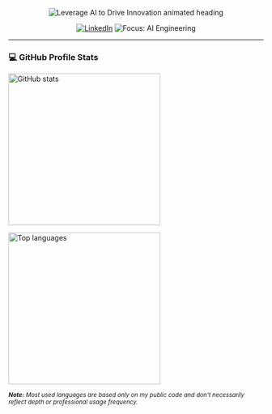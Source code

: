 <!-- Hero typing banner -->
<p align="center">
  <img 
    src="https://readme-typing-svg.demolab.com?font=Kalam&size=30&pause=1000&color=E95CCA&width=435&lines=Leverage+AI+to+Drive+Innovation" 
    alt="Leverage AI to Drive Innovation animated heading" />
</p>

<!-- Quick badges -->
<p align="center">
  <a href="https://www.linkedin.com/in/nzcode/" title="LinkedIn"><img alt="LinkedIn" src="https://img.shields.io/badge/LinkedIn-Profile-blue?style=flat&logo=linkedin" /></a>
  <!-- <img alt="Profile views" src="https://komarev.com/ghpvc/?username=jingtechy&style=flat&color=blueviolet" /> -->
  <img alt="Focus: AI Engineering" src="https://img.shields.io/badge/Focus-AI%20Engineering-f85d7f?style=flat" />
  <!-- <img alt="Status: Building" src="https://img.shields.io/badge/Status-Building-orange?style=flat" /> -->
</p>

---

### 💻 GitHub Profile Stats
<p>
  <a href="https://github.com/anuraghazra/github-readme-stats">
    <img alt="GitHub stats" src="https://github-readme-stats.vercel.app/api/?username=jingtechy&show_icons=true&include_all_commits=true&count_private=true&theme=react&hide_border=true&bg_color=1F222E&title_color=F85D7F&icon_color=F8D866&hide=stars,issues&hide_rank=true" width="300" />
  </a>
</p>
<p>
  <a href="https://github.com/anuraghazra/github-readme-stats">
    <img alt="Top languages" src="https://github-readme-stats.vercel.app/api/top-langs/?username=jingtechy&langs_count=8&layout=compact&theme=react&hide_border=true&bg_color=1F222E&title_color=F85D7F&icon_color=F8D866&hide=Jupyter%20Notebook,Roff" width="300" />
  </a>
</p>

<small><i><b>Note:</b> Most used languages are based only on my public code and don't necessarily reflect depth or professional usage frequency.</i></small>

